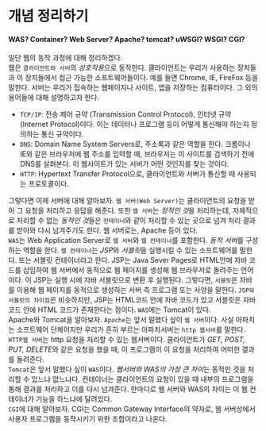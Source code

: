 개념 정리하기
======
#### WAS? Container? Web Server? Apache? tomcat? uWSGI? WSGI? CGI?
일단 웹의 동작 과정에 대해 정리하겠다.  
웹은 `클라이언트와 서버`의 *상호작용*으로 동작한다. 클라이언트는 우리가 사용하는 장치들과 이 장치들에서 접근 가능한 소프트웨어들이다. 예를 들면 Chrome, IE, FireFox 등을 말한다. 서버는 우리가 접속하는 웹페이지나 사이트, 앱을 저장하는 컴퓨터이다. 그 외의 용어들에 대해 설명하고자 한다.
- `TCP/IP`: 전송 제어 규약 (Transmission Control Protocol), 인터넷 규약 (Internet Protocol)이다. 이는 데이터나 프로그램 등이 어떻게 통신해야 하는지 정의하는 통신 규약이다.
- `DNS`: Domain Name System Servers로, 주소록과 같은 역할을 한다. 크롬이나 IE와 같은 브라우저에 웹 주소를 입력할 때, 브라우저는 이 사이트를 검색하기 전에 DNS를 살펴본다. 이 웹사이트가 있는 서버가 어떤 것인지를 찾는 것이다.
- `HTTP`: Hypertext Transfer Protocol으로, 클라이언트와 서버가 통신할 때 사용되는 프로토콜이다.   

그렇다면 이제 서버에 대해 알아보자. `웹 서버(Web Server)`는 클라이언트의 요청을 받아 그 요청을 처리하고 응답을 해준다. 또한 `웹 서버`는 *정적인 것*을 처리하는데, 자체적으로 처리할 수 없는 *동적인 것*들은 `컨테이너`와 같이 처리할 수 있는 곳으로 넘겨 처리 결과를 받아와 다시 넘겨주기도 한다. 웹 서버로는, Apache 등이 있다.  
`WAS`는 Web Application Server로 `웹 서버`와 `웹 컨테이너`를 포함한다. *동적 서버*를 구성하는 역할을 한다. `웹 컨테이너`는 *JSP*와 *서블릿*을 실행시킬 수 있는 소프트웨어를 말한다. 또는 서블릿 컨테이너라고 한다. JSP는 Java Sever Pages로 HTML안에 자바 코드를 삽입하여 웹 서버에서 동적으로 웹 페이지를 생성해 웹 브라우저로 돌려주는 언어이다. 이 JSP는 실행 시에 자바 서블릿으로 변환 후 실행된다. 그렇다면, `서블릿`은 자바를 이용해 웹 페이지를 동적으로 생성하는 서버 측 프로그램 또는 사양을 말한다. `JSP와 서블릿의 차이점`은 비슷하지만, JSP는 HTML코드 안에 자바 코드가 있고 서블릿은 자바 코드 안에 HTML 코드가 존재한다는 점이다. `WAS`에는 Tomcat이 있다.   
Apache와 Tomcat을 알아보자. `Apache`는 앞서 말했다 싶이 `웹 서버`이다. 사실 아파치는 소프트웨어 단체이지만 우리가 흔히 부르는 아파치서버는 `http 웹서버`를 말한다. `HTTP웹 서버`는 http 요청을 처리할 수 있는 웹서버이다. 클라이언트가 *GET, POST, PUT, DELETE*와 같은 요청을 했을 때, 이 프로그램이 이 요청을 처리하여 어떠한 결과를 돌려준다.  
`Tomcat`은 앞서 말했다 싶이 `WAS`이다. *웹서버와 WAS의 가장 큰 차이*는 동적인 것을 처리할 수 있느냐 없느냐다. 컨테이너는 클라이언트의 요청이 있을 때 내부의 프로그램을 통해 결과를 처리하고 이를 다시 넘겨준다. 한마디로 웹 서버와 WAS의 차이는 이 웹 컨테이너가 기능을 하느냐에 달려있다.   
`CGI`에 대해 알아보자. CGI는 Common Gateway Interface의 약자로, 웹 서버상에서 사용자 프로그램을 동작시키기 위한 조합이라고 나온다.